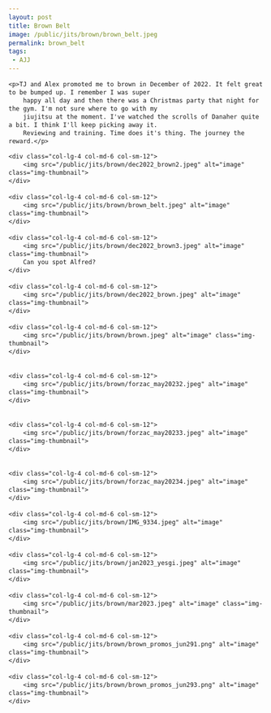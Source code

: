 ```yaml
---
layout: post
title: Brown Belt
image: /public/jits/brown/brown_belt.jpeg
permalink: brown_belt
tags: 
 - AJJ
---
```


<div class="row align-items-center pb-3">

    <p>TJ and Alex promoted me to brown in December of 2022. It felt great to be bumped up. I remember I was super
        happy all day and then there was a Christmas party that night for the gym. I'm not sure where to go with my
        jiujitsu at the moment. I've watched the scrolls of Danaher quite a bit. I think I'll keep picking away it.
        Reviewing and training. Time does it's thing. The journey the reward.</p>

</div>

<div class="row">

    <div class="col-lg-4 col-md-6 col-sm-12">
        <img src="/public/jits/brown/dec2022_brown2.jpeg" alt="image" class="img-thumbnail">
    </div>

    <div class="col-lg-4 col-md-6 col-sm-12">
        <img src="/public/jits/brown/brown_belt.jpeg" alt="image" class="img-thumbnail">
    </div>

    <div class="col-lg-4 col-md-6 col-sm-12">
        <img src="/public/jits/brown/dec2022_brown3.jpeg" alt="image" class="img-thumbnail">
        Can you spot Alfred?
    </div>

    <div class="col-lg-4 col-md-6 col-sm-12">
        <img src="/public/jits/brown/dec2022_brown.jpeg" alt="image" class="img-thumbnail">
    </div>

    <div class="col-lg-4 col-md-6 col-sm-12">
        <img src="/public/jits/brown/brown.jpeg" alt="image" class="img-thumbnail">
    </div>


    <div class="col-lg-4 col-md-6 col-sm-12">
        <img src="/public/jits/brown/forzac_may20232.jpeg" alt="image" class="img-thumbnail">
    </div>


    <div class="col-lg-4 col-md-6 col-sm-12">
        <img src="/public/jits/brown/forzac_may20233.jpeg" alt="image" class="img-thumbnail">
    </div>


    <div class="col-lg-4 col-md-6 col-sm-12">
        <img src="/public/jits/brown/forzac_may20234.jpeg" alt="image" class="img-thumbnail">
    </div>

    <div class="col-lg-4 col-md-6 col-sm-12">
        <img src="/public/jits/brown/IMG_9334.jpeg" alt="image" class="img-thumbnail">
    </div>

    <div class="col-lg-4 col-md-6 col-sm-12">
        <img src="/public/jits/brown/jan2023_yesgi.jpeg" alt="image" class="img-thumbnail">
    </div>

    <div class="col-lg-4 col-md-6 col-sm-12">
        <img src="/public/jits/brown/mar2023.jpeg" alt="image" class="img-thumbnail">
    </div>

    <div class="col-lg-4 col-md-6 col-sm-12">
        <img src="/public/jits/brown/brown_promos_jun291.png" alt="image" class="img-thumbnail">
    </div>

    <div class="col-lg-4 col-md-6 col-sm-12">
        <img src="/public/jits/brown/brown_promos_jun293.png" alt="image" class="img-thumbnail">
    </div>

</div>